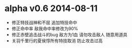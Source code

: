 # alpha v0.6 2014-08-11
  
- 修正特技战神和不屈 追加特技命中
- 修正命中率 敌我命中率修改为90%
- 修正赤壁追击战斗的bug 敌方为1血 请勿攻击敌人 随意用道具
- 关羽千里行的夏侯惇所有特技取消 防止攻击过高 
